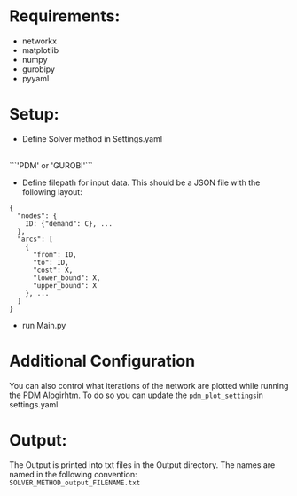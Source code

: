 # Requirements:
- networkx
- matplotlib
- numpy 
- gurobipy
- pyyaml

# Setup:
- Define Solver method in Settings.yaml
<br>
```'PDM' or 'GUROBI'```

- Define filepath for input data. This should be a JSON file with the following layout:
```
{
  "nodes": {
    ID: {"demand": C}, ...
  },
  "arcs": [
    {
      "from": ID,
      "to": ID,
      "cost": X,
      "lower_bound": X,
      "upper_bound": X
    }, ...
  ]
}

```
- run Main.py

# Additional Configuration
You can also control what iterations of the network are plotted while running the PDM Alogirhtm. To do so you can update the ```pdm_plot_settings```in settings.yaml

# Output:
The Output is printed into txt files in the Output directory. The names are named in the following convention:
<br>
```SOLVER_METHOD_output_FILENAME.txt```
